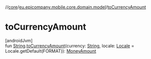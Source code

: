 //[core](../../index.md)/[eu.epicompany.mobile.core.domain.model](index.md)/[toCurrencyAmount](to-currency-amount.md)

# toCurrencyAmount

[androidJvm]\
fun [String](https://kotlinlang.org/api/latest/jvm/stdlib/kotlin/-string/index.html).[toCurrencyAmount](to-currency-amount.md)(currency: [String](https://kotlinlang.org/api/latest/jvm/stdlib/kotlin/-string/index.html), locale: [Locale](https://developer.android.com/reference/kotlin/java/util/Locale.html) = Locale.getDefault(FORMAT)): [MoneyAmount](-money-amount/index.md)

